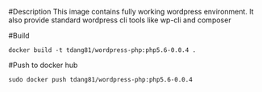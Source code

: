 #Description
This image contains fully working wordpress environment. It also provide standard wordpress cli tools like wp-cli and composer 

#Build
```
docker build -t tdang81/wordpress-php:php5.6-0.0.4 .
```

#Push to docker hub
```
sudo docker push tdang81/wordpress-php:php5.6-0.0.4
```